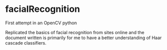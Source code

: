 # facialRecognition
First attempt in an OpenCV python

Replicated the basics of facial recognition from sites online and the document written is primarily for me to have a better 
understanding of Haar cascade classifiers.
